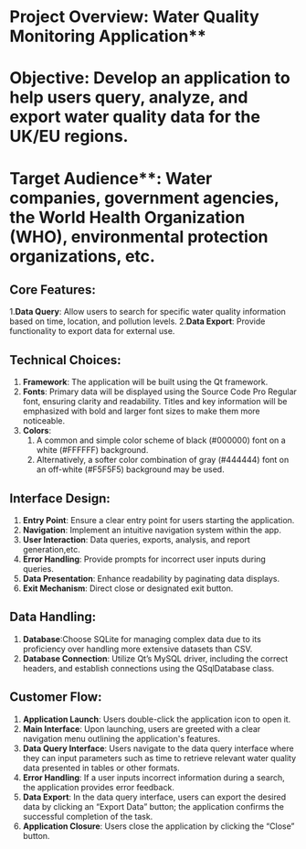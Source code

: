 ﻿# Project Overview: Water Quality Monitoring Application**

# Objective: Develop an application to help users query, analyze, and export water quality data for the UK/EU regions.

# Target Audience**: Water companies, government agencies, the World Health Organization (WHO), environmental protection organizations, etc.

## Core Features:
1.**Data Query**: Allow users to search for specific water quality information based on time, location, and pollution levels.
2.**Data Export**: Provide functionality to export data for external use.

## Technical Choices:
1. **Framework**: The application will be built using the Qt framework.
2. **Fonts**:
   Primary data will be displayed using the Source Code Pro Regular font, ensuring clarity and readability.
   Titles and key information will be emphasized with bold and larger font sizes to make them more noticeable.
3. **Colors**:
   1. A common and simple color scheme of black (#000000) font on a white (#FFFFFF) background.
   2. Alternatively, a softer color combination of gray (#444444) font on an off-white (#F5F5F5) background may be used.

## Interface Design:
1. **Entry Point**: Ensure a clear entry point for users starting the application.
2. **Navigation**: Implement an intuitive navigation system within the app.
3. **User Interaction**: Data queries, exports, analysis, and report generation,etc.
4. **Error Handling**: Provide prompts for incorrect user inputs during queries.
5. **Data Presentation**: Enhance readability by paginating data displays.
6. **Exit Mechanism**: Direct close or designated exit button.

## Data Handling:
1. **Database**:Choose SQLite for managing complex data due to its proficiency over handling more extensive datasets than CSV.
2. **Database Connection**: Utilize Qt’s MySQL driver, including the correct headers, and establish connections using the QSqlDatabase class.

## Customer Flow:
1. **Application Launch**: Users double-click the application icon to open it.
2. **Main Interface**: Upon launching, users are greeted with a clear navigation menu outlining the application's features.
3. **Data Query Interface**: Users navigate to the data query interface where they can input parameters such as time to retrieve relevant water quality data presented in tables or other formats.
4. **Error Handling**: If a user inputs incorrect information during a search, the application provides error feedback.
5. **Data Export**: In the data query interface, users can export the desired data by clicking an “Export Data” button; the application confirms the successful completion of the task.
6. **Application Closure**: Users close the application by clicking the “Close” button.

